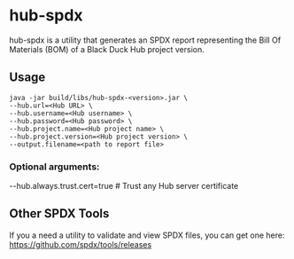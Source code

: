 # hub-spdx
hub-spdx is a utility that generates an SPDX report representing the Bill Of Materials (BOM) of a Black Duck Hub project version.

## Usage
```
java -jar build/libs/hub-spdx-<version>.jar \
--hub.url=<Hub URL> \
--hub.username=<Hub username> \
--hub.password=<Hub password> \
--hub.project.name=<Hub project name> \
--hub.project.version=<Hub project version> \
--output.filename=<path to report file>
```

### Optional arguments:
--hub.always.trust.cert=true # Trust any Hub server certificate

## Other SPDX Tools
If you a need a utility to validate and view SPDX files, you can get one here: https://github.com/spdx/tools/releases
